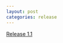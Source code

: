 ```yaml
---
layout: post
categories: release
---
```


[Release 1.1](https://github.com/stlab/libraries/releases/tag/v1.1)
